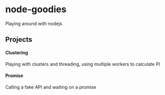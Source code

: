 # node-goodies
Playing around with nodejs

## Projects

#### Clustering
Playing with clusters and threading, using multiple workers to calculate PI

#### Promise
Calling a fake API and waiting on a promise